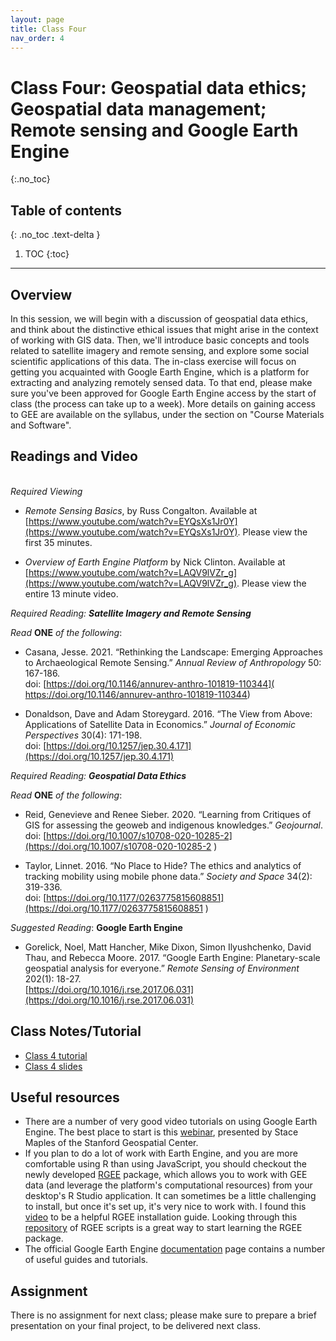 ```yaml
---
layout: page
title: Class Four
nav_order: 4
---
```


# Class Four: Geospatial data ethics; Geospatial data management; Remote sensing and Google Earth Engine
{:.no_toc}

## Table of contents
{: .no_toc .text-delta }

1. TOC
{:toc}

---

## Overview

In this session, we will begin with a discussion of geospatial data ethics, and think about the distinctive ethical issues that might arise in the context of working with GIS data. Then, we'll introduce basic concepts and tools related to satellite imagery and remote sensing, and explore some social scientific applications of this data. The in-class exercise will focus on getting you acquainted with Google Earth Engine, which is a platform for extracting and analyzing remotely sensed data. To that end, please make sure you've been approved for Google Earth Engine access by the start of class (the process can take up to a week). More details on gaining access to GEE are available on the syllabus, under the section on "Course Materials and Software".  

## Readings and Video
\
*Required Viewing*

* *Remote Sensing Basics*, by Russ Congalton. Available at [https://www.youtube.com/watch?v=EYQsXs1Jr0Y](https://www.youtube.com/watch?v=EYQsXs1Jr0Y). Please view the first 35 minutes. 

* *Overview of Earth Engine Platform* by Nick Clinton. Available at [https://www.youtube.com/watch?v=LAQV9lVZr_g](https://www.youtube.com/watch?v=LAQV9lVZr_g). Please view the entire 13 minute video. 

*Required Reading: **Satellite Imagery and Remote Sensing***

*Read* **ONE** *of the following*:

* Casana, Jesse. 2021. “Rethinking the Landscape: Emerging Approaches to Archaeological Remote Sensing.” *Annual Review of Anthropology* 50: 167-186.\
doi: [https://doi.org/10.1146/annurev-anthro-101819-110344]( https://doi.org/10.1146/annurev-anthro-101819-110344)

* Donaldson, Dave and Adam Storeygard. 2016. “The View from Above: Applications of Satellite Data in Economics.” *Journal of Economic Perspectives* 30(4): 171-198.\
doi: [https://doi.org/10.1257/jep.30.4.171](https://doi.org/10.1257/jep.30.4.171)

*Required Reading: **Geospatial Data Ethics***

*Read* **ONE** *of the following*:

* Reid, Genevieve and Renee Sieber. 2020. “Learning from Critiques of GIS for assessing the geoweb and indigenous knowledges.” *Geojournal*.\
doi: [https://doi.org/10.1007/s10708-020-10285-2](https://doi.org/10.1007/s10708-020-10285-2 )

* Taylor, Linnet. 2016. “No Place to Hide? The ethics and analytics of tracking mobility using mobile phone data.” *Society and Space* 34(2): 319-336.\
doi: [https://doi.org/10.1177/0263775815608851](https://doi.org/10.1177/0263775815608851
)

*Suggested Reading*: **Google Earth Engine**

* Gorelick, Noel, Matt Hancher, Mike Dixon, Simon Ilyushchenko, David Thau, and Rebecca Moore. 2017. “Google Earth Engine: Planetary-scale geospatial analysis for everyone.” *Remote Sensing of Environment* 202(1): 18-27.\
[https://doi.org/10.1016/j.rse.2017.06.031](https://doi.org/10.1016/j.rse.2017.06.031) 

## Class Notes/Tutorial

* [Class 4 tutorial](class_notes/class4/nvdi_landuse/nvdi_landuse.html)
* [Class 4 slides](class_notes/class4/rs_presentation/rs_gee_presentation.html) 

## Useful resources

* There are a number of very good video tutorials on using Google Earth Engine. The best place to start is this [webinar](https://www.youtube.com/watch?v=oAElakLgCdA), presented by Stace Maples of the Stanford Geospatial Center.
* If you plan to do a lot of work with Earth Engine, and you are more comfortable using R than using JavaScript, you should checkout the newly developed [RGEE](https://github.com/r-spatial/rgee) package, which allows you to work with GEE data (and leverage the platform's computational resources) from your desktop's R Studio application. It can sometimes be a little challenging to install, but once it's set up, it's very nice to work with.  I found this [video](https://www.youtube.com/watch?v=_fDhRL_LBdQ) to be a helpful RGEE installation guide. Looking through this  [repository](https://csaybar.github.io/rgee-examples/#Introduction) of RGEE scripts is a great way to start learning the RGEE package. 
* The official Google Earth Engine [documentation](https://developers.google.com/earth-engine/guides) page contains a number of useful guides and tutorials. 

## Assignment

There is no assignment for next class; please make sure to prepare a brief presentation on your final project, to be delivered next class. 

